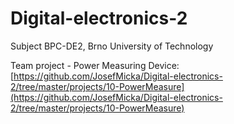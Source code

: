 # Digital-electronics-2

Subject BPC-DE2, Brno University of Technology

Team project - Power Measuring Device: [https://github.com/JosefMicka/Digital-electronics-2/tree/master/projects/10-PowerMeasure](https://github.com/JosefMicka/Digital-electronics-2/tree/master/projects/10-PowerMeasure)
